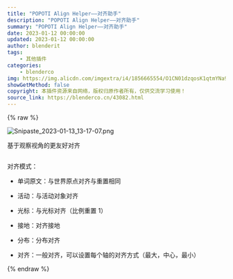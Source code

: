 ```yaml
---
title: "POPOTI Align Helper——对齐助手"
description: "POPOTI Align Helper——对齐助手"
summary: "POPOTI Align Helper——对齐助手"
date: 2023-01-12 00:00:00
updated: 2023-01-12 00:00:00
author: blenderit
tags: 
    - 其他插件
categories:
    - blenderco
img: https://img.alicdn.com/imgextra/i4/1856665554/O1CN01dzqosK1qtmYNa90fF_!!1856665554.png
showGetMethod: false
copyright: 本插件资源来自网络，版权归原作者所有，仅供交流学习使用！
source_link: https://blenderco.cn/43082.html
---
```


{% raw %}
<p dir="auto"><img src="https://img.alicdn.com/imgextra/i4/1856665554/O1CN01dzqosK1qtmYNa90fF_!!1856665554.png" alt="Snipaste_2023-01-13_13-17-07.png"></p><p dir="auto">基于观察视角的更友好对齐</p><p dir="auto"><a href="https://github.com/Yorha4D/popoti_align_helper/blob/main/image/preview.jpeg" target="_blank" rel="noopener noreferrer"><img src="https://github.com/Yorha4D/popoti_align_helper/raw/main/image/preview.jpeg" alt=""></a></p><p dir="auto">对齐模式：</p><ul>
<li>
<p dir="auto">单词原文：与世界原点对齐与重置相同</p>
</li>
<li>
<p dir="auto">活动：与活动对象对齐</p>
</li>
<li>
<p dir="auto">光标：与光标对齐（比例重置 1）</p>
</li>
<li>
<p dir="auto">接地：对齐接地</p>
</li>
<li>
<p dir="auto">分布：分布对齐</p>
</li>
<li>
<p dir="auto">对齐：一般对齐，可以设置每个轴的对齐方式（最大，中心，最小）</p>
</li>
</ul>
<div style="display: none">blenderco</div>
{% endraw %}